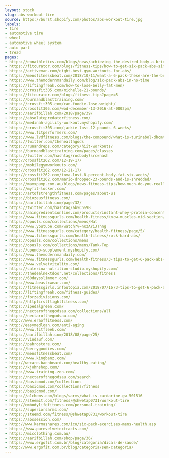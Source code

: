 ```yaml
---
layout: stock
slug: abs-workout-tire
source: https://burst.shopify.com/photos/abs-workout-tire.jpg
labels:
- tire
- automotive tire
- wheel
- automotive wheel system
- auto part
- tread
pages:
- https://eonathletics.com/blogs/news/achieving-the-desired-body-a-brief-intro-into-body-composition
- https://fitcurator.com/blogs/fitness-tips/how-to-get-six-pack-abs-simple-tool
- https://activeman.com/eight-best-gym-workouts-for-abs/
- https://mensfitnessbeat.com/2018/10/11/want-a-6-pack-these-are-the-best-ab-workouts-for-men/
- https://www.themodernmandaily.com/blog/six-pack-abs-in-no-time
- https://liftingfreak.com/how-to-lose-belly-fat-men/
- https://crossfit305.com/michelle-21-pounds/
- https://fitcurator.com/blogs/fitness-tips?page=5
- https://burnandblasttraining.com/
- https://crossfit305.com/can-foodie-lose-weight/
- http://crossfit305.com/wod-december-13-2016-at-0802pm/
- https://aarifbillah.com/2018/page/39/
- https://absolutepredatorfitness.com/
- https://medinah-agility-workout.myshopify.com/
- https://crossfit305.com/jackie-lost-12-pounds-6-weeks/
- https://www.fitperformers.com/
- https://www.lvdfitness.com/blogs/the-compound/what-is-turinabol-dhcmt
- https://twitter.com/thehealthgods
- https://runandreps.com/category/hiit-workouts/
- https://burnandblasttraining.com/pages/classes
- https://twitter.com/hashtag/rocbody?src=hash
- http://crossfit262.com/12-19-17/
- https://mobilegymworkouts.com/
- http://crossfit262.com/12-21-17/
- http://crossfit262.com/tova-lost-8-percent-body-fat-six-weeks/
- http://crossfit262.com/mario-dropped-23-pounds-and-is-shredded/
- https://maxxpump.com.au/blogs/news-fitness-tips/how-much-do-you-really-know-about-building-chiselled-abs
- https://myfit-locker.com/
- https://artofstrengthfitness.com/pages/about-us
- https://biozeusfitness.com/
- https://aarifbillah.com/page/32/
- https://twitter.com/hashtag/ab%C5%9B
- https://aaingredientsonline.com/products/instant-whey-protein-concentrate-80
- https://www.fitnessgurls.com/health-fitness/know-muscles-mid-section/
- https://opusls.com/collections/mens/Hat
- https://www.youtube.com/watch?v=nKzAYiJThng
- https://www.fitnessgurls.com/category/health-fitness/page/5/
- https://www.fitnessgurls.com/health-fitness/rock-hard-abs/
- https://opusls.com/collections/mens
- https://opusls.com/collections/mens/Tank-Top
- https://upendo-supplement.myshopify.com/
- https://www.themodernmandaily.com/
- https://www.fitnessgurls.com/health-fitness/3-tips-to-get-6-pack-abs-sooner/
- https://www.velvetvitality.com/
- https://caterina-nutrition-studio.myshopify.com/
- https://thedealnextdoor.net/collections/fitness
- https://60daysslimmer.com/
- https://www.beastxwear.com/
- https://fitnessgirls.infoutopia.com/2018/07/16/3-tips-to-get-6-pack-abs-sooner/
- https://liftingfreak.com/fitness-guides/
- https://forzadivisions.com/
- https://httpfirstflightfitness.com/
- https://ipedalgreen.com/
- https://nectarofthegodsau.com/collections/all
- https://nectarofthegodsau.com/
- http://www.eraoffitness.com/
- http://easymedloan.com/anti-aging
- https://www.fitfleek.com/
- https://aarifbillah.com/2018/08/page/25/
- https://vindauf.com/
- https://pabrostore.com/
- https://berrygoodies.com/
- https://mensfitnessbeat.com/
- https://www.kingbanz.com/
- http://wecare.baenbeard.com/healthy-eating/
- https://kjohnshop.com/
- https://www.training-zon.com/
- https://nectarofthegodsau.com/search
- https://basicmod.com/collections
- https://basicmod.com/collections/fitness
- https://basicmod.com/
- https://a1chems.com/blogs/sarms/what-is-cardarine-gw-501516
- https://steemit.com/fitness/@shwetap0731/workout-tire
- http://embodylifefitness.com/personal-training/
- https://superiorsarms.com/
- https://steemd.com/fitness/@shwetap0731/workout-tire
- https://abssession.com/
- http://www.karmashares.com/ico/six-pack-exercises-mens-health.asp
- https://www.purevelvetextracts.com/
- https://micclothing.com.au/
- https://aarifbillah.com/shop/page/36/
- https://www.ergofit.com.br/blog/categoria/dicas-de-saude/
- http://www.ergofit.com.br/blog/categoria/sem-categoria/
---
```


